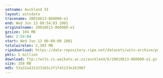 ```yaml
---
setname: Auckland VI
layout: witsdata
tracename: 20010613-060000-e1
end: Wed Jun 13 08:54:03 2001
originalname: 20010613-060000-e1
gzsize: 104 MB
len: 2:54:04
start: Wed Jun 13 06:00:00 2001
totalwirelen: 2,303 MB
ripedownload: https://data-repository.ripe.net/datasets/wits-archive/pma/long/auck/6//20010613-060000-e1.gz
pkts: 5 million
download: ftp://wits.cs.waikato.ac.nz/auckland/6/20010613-060000-e1.gz
size: 358 MB
md5: 53a32a431323103c2f1f45133e26398f
---
```

